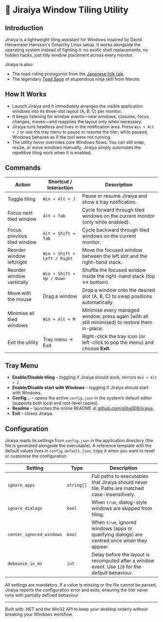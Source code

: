 # 🐸 Jiraiya Window Tiling Utility

## Introduction
Jiraiya is a lightweight tiling assistant for Windows inspired by David Heinemeier Hansson's Omarchy Linux setup. It works alongside the operating system instead of fighting it: no exotic shell replacements, no hidden hacks, just tidy window placement across every monitor.

Jiraiya is also:

- The toad-riding protagonist from the [Japanese folk tale](https://en.wikipedia.org/wiki/Jiraiya_(folklore)).
- The legendary [Toad Sage](https://naruto.fandom.com/wiki/Jiraiya) of stupendous ninja skill from *Naruto*.

## How It Works
- Launch Jiraiya and it immediately arranges the visible application windows into its three-slot layout (A, B, C) per monitor.
- It keeps listening for window events—new windows, closures, focus changes, moves—and reapplies the layout only when necessary.
- Jiraiya runs headless and lives in the notification area. Press `Win + Alt + J` or use the tray menu to pause or resume the tiler; while paused, Windows behaves as if the tool were not running.
- The utility never overrides core Windows flows. You can still snap, resize, or move windows manually; Jiraiya simply automates the repetitive tiling work when it is enabled.

## Commands
| Action | Shortcut / Interaction | Description |
| --- | --- | --- |
| Toggle tiling | `Win + Alt + J` | Pause or resume Jiraiya and show a tray notification. |
| Focus next tiled window | `Alt + Tab` | Cycle forward through tiled windows on the current monitor (only while enabled). |
| Focus previous tiled window | `Alt + Shift + Tab` | Cycle backward through tiled windows on the current monitor. |
| Reorder window left/right | `Win + Shift + Left / Right` | Move the focused window between the left slot and the right-hand stack. |
| Reorder window vertically | `Win + Shift + Up / Down` | Shuffle the focused window inside the right-hand stack (top ↔ bottom). |
| Move with the mouse | Drag a window | Drop a window onto the desired slot (A, B, C) to swap positions automatically. |
| Minimise all tiled windows | `Win + Alt + M` | Minimise every managed window; press again (with all still minimised) to restore them in-place. |
| Exit the utility | Tray menu → Exit | Right-click the tray icon (or left-click to pop the menu) and choose **Exit**. |

## Tray Menu
- **Enable/Disable tiling** – toggling if Jiraiya should work, mirrors `Win + Alt + J`.
- **Enable/Disable start with Windows** – toggling if Jiraiya should start with Windows.
- **Config…** – opens the active `config.json` in the system’s default editor (supports both local and root-level copies).
- **Readme** – launches the online README at [github.com/gliba008/jiraiya](https://github.com/gliba008/jiraiya/blob/master/README.md).
- **Exit** – closes Jiraiya.

## Configuration
Jiraiya reads its settings from `config.json` in the application directory (the file is generated alongside the executable). A reference template with the default values lives in `config.default.json`; copy it when you want to reset or customise the configuration.

| Setting | Type | Description |
| --- | --- | --- |
| `ignore_apps` | `string[]` | Full paths to executables that Jiraiya should never tile. Paths are matched case-insensitively. |
| `ignore_dialogs` | `bool` | When `true`, dialog-style windows are skipped from tiling. |
| `center_ignored_windows` | `bool` | When `true`, ignored windows (apps or qualifying dialogs) are centred once when they appear. |
| `debounce_in_ms` | `int` | Delay before the layout is recomputed after a window event. Use `120` for the default behaviour. |

All settings are mandatory. If a value is missing or the file cannot be parsed, Jiraiya reports the configuration error and exits, ensuring the tiler never runs with partially defined behaviour.

---
Built with .NET and the Win32 API to keep your desktop orderly without breaking your Windows workflow.
